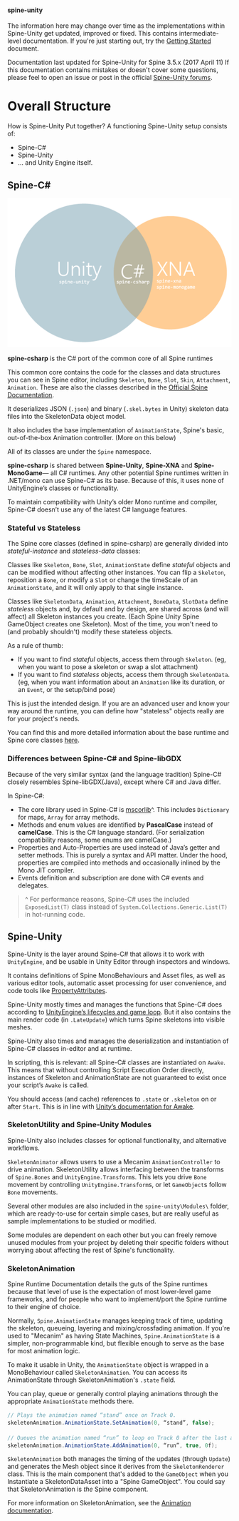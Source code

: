 #### spine-unity
The information here may change over time as the implementations within Spine-Unity get updated, improved or fixed.
This contains intermediate-level documentation. If you're just starting out, try the [Getting Started](/Getting-Started.md) document.

Documentation last updated for Spine-Unity for Spine 3.5.x (2017 April 11)
If this documentation contains mistakes or doesn't cover some questions, please feel to open an issue or post in the official [Spine-Unity forums](http://esotericsoftware.com/forum/viewforum.php?f=3). 

# Overall Structure
How is Spine-Unity Put together?
A functioning Spine-Unity setup consists of:

 - Spine-C#
 - Spine-Unity
 - ... and Unity Engine itself.

## Spine-C# ##
![](/img/spine-runtimes-guide/spine-unity/unity-csharp-xna.png)

**spine-csharp** is the C# port of the common core of all Spine runtimes

This common core contains the code for the classes and data structures you can see in Spine editor, including  `Skeleton`, `Bone`, `Slot`, `Skin`, `Attachment`, `Animation`. These are also the classes described in the [Official Spine Documentation](http://esotericsoftware.com/spine-using-runtimes). 

It deserializes  JSON (`.json`) and binary (`.skel.bytes` in Unity) skeleton data files into the SkeletonData object model.

It also includes the base implementation of `AnimationState`, Spine's basic, out-of-the-box Animation controller. (More on this below)

All of its classes are under the `Spine` namespace. 

**spine-csharp** is shared between **Spine-Unity**, **Spine-XNA** and **Spine-MonoGame**— all C# runtimes. Any other potential Spine runtimes written in .NET/mono can use Spine-C# as its base. Because of this, it uses none of UnityEngine’s classes or functionality.

To maintain compatibility with Unity’s older Mono runtime and compiler, Spine-C# doesn’t use any of the latest C# language features.

### Stateful vs Stateless
The Spine core classes (defined in spine-csharp) are generally divided into *stateful-instance* and *stateless-data* classes:

Classes like `Skeleton`, `Bone`, `Slot`, `AnimationState` define *stateful* objects and can be modified without affecting other instances. You can flip a `Skeleton`, reposition a `Bone`, or modify a `Slot` or change the timeScale of an `AnimationState`, and it will only apply to that single instance.

Classes like `SkeletonData`, `Animation`, `Attachment`, `BoneData`, `SlotData` define *stateless* objects and, by default and by design, are shared across (and will affect) all Skeleton instances you create. (Each Spine Unity Spine GameObject creates one Skeleton). Most of the time, you won't need to (and probably shouldn't) modify these stateless objects.

As a rule of thumb:
- If you want to find *stateful* objects, access them through `Skeleton`. (eg, when you want to pose a skeleton or swap a slot attachment)
- If you want to find *stateless* objects, access them through `SkeletonData`. (eg, when you want information about an `Animation` like its duration, or an `Event`, or the setup/bind pose) 

This is just the intended design. If you are an advanced user and know your way around the runtime, you can define how "stateless" objects really are for your project's needs.

You can find this and more detailed information about the base runtime and Spine core classes [here](http://esotericsoftware.com/spine-using-runtimes).

### Differences between Spine-C# and Spine-libGDX
Because of the very similar syntax (and the language tradition) Spine-C# closely resembles Spine-libGDX(Java), except where C# and Java differ.

In Spine-C#:

 - The core library used in Spine-C# is [mscorlib](http://referencesource.microsoft.com/#mscorlib,namespaces)^. This includes `Dictionary` for maps, `Array` for array methods.
 - Methods and enum values are identified by **PascalCase** instead of **camelCase**. This is the C# language standard. (For serialization compatibility reasons, some enums are camelCase.)
 - Properties and Auto-Properties are used instead of Java’s getter and setter methods.
   This is purely a syntax and API matter. Under the hood, properties are compiled into methods and occasionally inlined by the Mono JIT compiler.
 - Events definition and subscription are done with C# events and delegates.

> ^ For performance reasons, Spine-C# uses the included `ExposedList(T)` class instead of `System.Collections.Generic.List(T)` in hot-running code.

## Spine-Unity
Spine-Unity is the layer around Spine-C# that allows it to work with `UnityEngine`, and be usable in Unity Editor through inspectors and windows.

It contains definitions of Spine MonoBehaviours and Asset files, as well as various editor tools, automatic asset processing for user convenience, and code tools like [PropertyAttributes](http://docs.unity3d.com/ScriptReference/PropertyDrawer.html).

Spine-Unity mostly times and manages the functions that Spine-C# does according to [UnityEngine’s lifecycles and game loop](http://docs.unity3d.com/Manual/ExecutionOrder.html). 
But it also contains the main render code (in `.LateUpdate`) which turns Spine skeletons into visible meshes.

Spine-Unity also times and manages the deserialization and instantiation of Spine-C# classes in-editor and at runtime.

In scripting, this is relevant: all Spine-C# classes are instantiated on `Awake`. This means that without controlling Script Execution Order directly, instances of Skeleton and AnimationState are not guaranteed to exist once your script’s `Awake` is called.

You should access (and cache) references to `.state` or `.skeleton` on or after `Start`. This is in line with [Unity’s documentation for Awake](http://docs.unity3d.com/ScriptReference/MonoBehaviour.Awake.html).

### SkeletonUtility and Spine-Unity Modules
Spine-Unity also includes classes for optional functionality, and alternative workflows.

`SkeletonAnimator` allows users to use a Mecanim `AnimationController` to drive animation.
SkeletonUtility allows interfacing between the transforms of `Spine.Bones` and `UnityEngine.Transform`s.
This lets you drive `Bone` movement by controlling `UnityEngine.Transform`s, or let `GameObject`s follow `Bone` movements.

Several other modules are also included in the `spine-unity\Modules\` folder, which are ready-to-use for certain simple cases, but are really useful as sample implementations to be studied or modified.

Some modules are dependent on each other but you can freely remove unused modules from your project by deleting their specific folders without worrying about affecting the rest of Spine's functionality. 

### SkeletonAnimation
Spine Runtime Documentation details the guts of the Spine runtimes because that level of use is the expectation of most lower-level game frameworks, and for people who want to implement/port the Spine runtime to their engine of choice.

Normally, `Spine.AnimationState` manages keeping track of time, updating the skeleton, queueing, layering and mixing/crossfading animation. If you're used to "Mecanim" as having State Machines, `Spine.AnimationState` is a simpler, non-programmable kind, but flexible enough to serve as the base for most animation logic.

To make it usable in Unity, the `AnimationState` object is wrapped in a MonoBehaviour called `SkeletonAnimation`. You can access its AnimationState through SkeletonAnimation's `.state` field.

You can play, queue or generally control playing animations through the appropriate `AnimationState` methods there.

```csharp
// Plays the animation named “stand” once on Track 0.
skeletonAnimation.AnimationState.SetAnimation(0, “stand”, false);

// Queues the animation named “run” to loop on Track 0 after the last animation is done.
skeletonAnimation.AnimationState.AddAnimation(0, “run”, true, 0f);

```  

`SkeletonAnimation` both manages the timing of the updates (through `Update`) and generates the Mesh object since it derives from the `SkeletonRenderer` class. This is the main component that's added to the `GameObject` when you Instantiate a SkeletonDataAsset into a "Spine GameObject". You could say that SkeletonAnimation is *the* Spine component.

For more information on SkeletonAnimation, see the [Animation documentation](Rendering-and-Animation.md).
